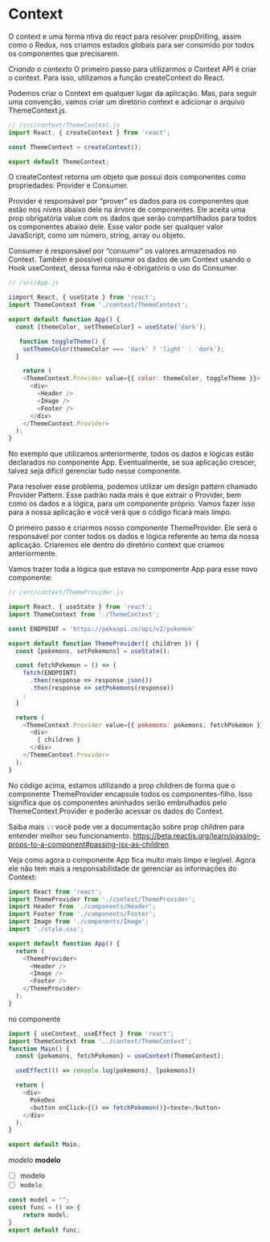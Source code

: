 # Context

O context e uma forma ntiva do react para resolver propDrilling, assim como o Redux, nos criamos estados globais para ser consimido por todos os componentes que precisarem.

*Criando o contexto*
O primeiro passo para utilizarmos o Context API é criar o context. Para isso, utilizamos a função createContext do React.

Podemos criar o Context em qualquer lugar da aplicação. Mas, para seguir uma convenção, vamos criar um diretório context e adicionar o arquivo ThemeContext.js.

```js
// /src/context/ThemeContext.js
import React, { createContext } from 'react';

const ThemeContext = createContext();

export default ThemeContext;
```

O createContext retorna um objeto que possui dois componentes como propriedades: Provider e Consumer.

Provider é responsável por “prover” os dados para os componentes que estão nos níveis abaixo dele na árvore de componentes. Ele aceita uma prop obrigatória value com os dados que serão compartilhados para todos os componentes abaixo dele. Esse valor pode ser qualquer valor JavaScript, como um número, string, array ou objeto.

Consumer é responsável por “consumir” os valores armazenados no Context. Também é possível consumir os dados de um Context usando o Hook useContext, dessa forma não é obrigatório o uso do Consumer.

```js
// /src/App.js

iimport React, { useState } from 'react';
import ThemeContext from './context/ThemeContext';

export default function App() {
  const [themeColor, setThemeColor] = useState('dark');

   function toggleTheme() {
    setThemeColor(themeColor === 'dark' ? 'light' : 'dark');
  }

    return (
    <ThemeContext.Provider value={{ color: themeColor, toggleTheme }}>
      <div>
        <Header />
        <Image />
        <Footer />
      </div>
    </ThemeContext.Provider>
  );
}
```
No exemplo que utilizamos anteriormente, todos os dados e lógicas estão declarados no componente App. Eventualmente, se sua aplicação crescer, talvez seja difícil gerenciar tudo nesse componente.

Para resolver esse problema, podemos utilizar um design pattern chamado Provider Pattern. Esse padrão nada mais é que extrair o Provider, bem como os dados e a lógica, para um componente próprio. Vamos fazer isso para a nossa aplicação e você verá que o código ficará mais limpo.

O primeiro passo é criarmos nosso componente ThemeProvider. Ele será o responsável por conter todos os dados e lógica referente ao tema da nossa aplicação. Criaremos ele dentro do diretório context que criamos anteriormente.

Vamos trazer toda a lógica que estava no componente App para esse novo componente:

```js
// /src/context/ThemeProvider.js

import React, { useState } from 'react';
import ThemeContext from './ThemeContext';

const ENDPOINT = 'https://pokeapi.co/api/v2/pokemon'

export default function ThemeProvider({ children }) {
  const [pokemons, setPokemons] = useState();

  const fetchPokemon = () => {
    fetch(ENDPOINT)
      .then(response => response.json())
      .then(response => setPokemons(response))
    ;
  }

  return (
    <ThemeContext.Provider value={{ pokemons: pokemons, fetchPokemon }}>
      <div>
        { children }
      </div>
    </ThemeContext.Provider>
  );
}


```

No código acima, estamos utilizando a prop children de forma que o componente ThemeProvider encapsule todos os componentes-filho. Isso significa que os componentes aninhados serão embrulhados pelo ThemeContext.Provider e poderão acessar os dados do Context.

Saiba mais 💡: você pode ver a documentação sobre prop children para entender melhor seu funcionamento.  https://beta.reactjs.org/learn/passing-props-to-a-component#passing-jsx-as-children

Veja como agora o componente App fica muito mais limpo e legível. Agora ele não tem mais a responsabilidade de gerenciar as informações do Context:

```js
import React from 'react';
import ThemeProvider from './context/ThemeProvider';
import Header from './components/Header';
import Footer from './components/Footer';
import Image from './components/Image';
import './style.css';

export default function App() {
  return (
    <ThemeProvider>
      <Header />
      <Image />
      <Footer />
    </ThemeProvider>
  );
}

```

no componente

```js
import { useContext, useEffect } from 'react';
import ThemeContext from '../context/ThemeContext';
function Main() {
  const {pokemons, fetchPokemon} = useContext(ThemeContext);

  useEffect(() => console.log(pokemons), [pokemons])

  return (
    <div>
      PokeDex
      <button onClick={() => fetchPokemon()}>teste</button>
    </div>
  );
}

export default Main;
```



*modelo*
**modelo**
- [ ] modelo
- [ ] `modelo`

```js
const model = "";
const func = () => {
    return model;
}
export default func;

```